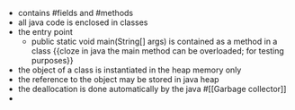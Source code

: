 - contains #fields and #methods
- all java code is enclosed in classes
- the entry point
	- public static void main(String[] args) is contained as a method in a class {{cloze in java the main method can be overloaded; for testing purposes}}
- the object of a class is instantiated in the heap memory only
- the reference to the object may be stored in java heap
- the deallocation is done automatically by the java #[[Garbage collector]]
-